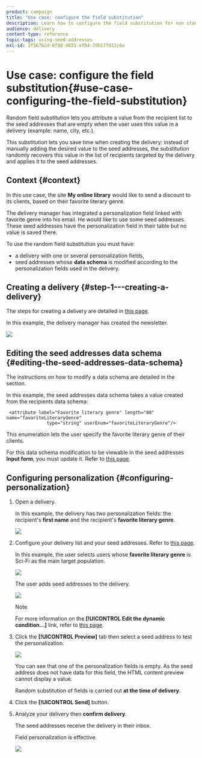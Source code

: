 ```yaml
---
product: campaign
title: "Use case: configure the field substitution"
description: Learn how to configure the field substitution for non standard recipient table
audience: delivery
content-type: reference
topic-tags: using-seed-addresses
exl-id: 3f567b2d-6f98-4831-af84-7db17fd12c6e
---
```

# Use case: configure the field substitution{#use-case-configuring-the-field-substitution}

Random field substitution lets you attribute a value from the recipient list to the seed addresses that are empty when the user uses this value in a delivery (example: name, city, etc.).

This substitution lets you save time when creating the delivery: instead of manually adding the desired value to the seed addresses, the substitution randomly recovers this value in the list of recipients targeted by the delivery and applies it to the seed addresses.

## Context {#context}

In this use case, the site **My online library** would like to send a discount to its clients, based on their favorite literary genre.

The delivery manager has integrated a personalization field linked with favorite genre into his email. He would like to use some seed addresses. These seed addresses have the personalization field in their table but no value is saved there.

To use the random field substitution you must have:

* a delivery with one or several personalization fields,
* seed addresses whose **data schema** is modified according to the personalization fields used in the delivery.

## Creating a delivery {#step-1---creating-a-delivery}

The steps for creating a delivery are detailed in [this page](email/creating-an-email-delivery.md).

In this example, the delivery manager has created the newsletter.

![](assets/dlv_seeds_usecase_24.png)

## Editing the seed addresses data schema {#editing-the-seed-addresses-data-schema}

The instructions on how to modify a data schema are detailed in the section.

In this example, the seed addresses data schema takes a value created from the recipients data schema:

```
 <attribute label="Favorite literary genre" length="80" name="favoriteLiteraryGenre"
               type="string" userEnum="favoriteLiteraryGenre"/>
```

This enumeration lets the user specify the favorite literary genre of their clients.

For this data schema modification to be viewable in the seed addresses **Input form**, you must update it. Refer to [this page](use-case--selecting-seed-addresses-on-criteria.md#updating-the-input-form).

## Configuring personalization {#configuring-personalization}

1. Open a delivery.

   In this example, the delivery has two personalization fields: the recipient's **first name** and the recipient's **favorite literary genre**.

   ![](assets/dlv_seeds_usecase_25.png)

1. Configure your delivery list and your seed addresses. Refer to [this page](steps-defining-the-target-population.md).

   In this example, the user selects users whose **favorite literary genre** is Sci-Fi as the main target population.

   ![](assets/dlv_seeds_usecase_26.png)

   The user adds seed addresses to the delivery.

   ![](assets/dlv_seeds_usecase_27.png)

   >[!NOTE]
   >
   >For more information on the **[!UICONTROL Edit the dynamic condition...]** link, refer to [this page](use-case--selecting-seed-addresses-on-criteria.md).

1. Click the **[!UICONTROL Preview]** tab then select a seed address to test the personalization.

   ![](assets/dlv_seeds_usecase_28.png)

   You can see that one of the personalization fields is empty. As the seed address does not have data for this field, the HTML content preview cannot display a value.

   Random substitution of fields is carried out **at the time of delivery**.

1. Click the **[!UICONTROL Send]** button.
1. Analyze your delivery then **confirm delivery**.

   The seed addresses receive the delivery in their inbox.

   Field personalization is effective.

   ![](assets/dlv_seeds_usecase_08.png)
